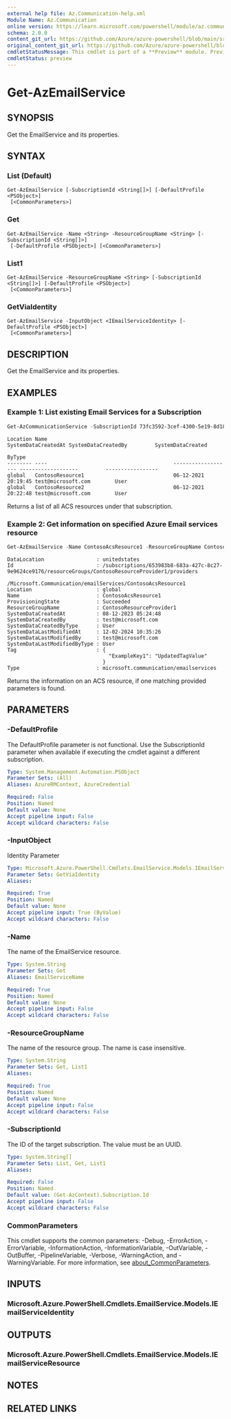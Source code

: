 ```yaml
---
external help file: Az.Communication-help.xml
Module Name: Az.Communication
online version: https://learn.microsoft.com/powershell/module/az.communication/get-azemailservice
schema: 2.0.0
content_git_url: https://github.com/Azure/azure-powershell/blob/main/src/Communication/Communication/help/Get-AzEmailService.md
original_content_git_url: https://github.com/Azure/azure-powershell/blob/main/src/Communication/Communication/help/Get-AzEmailService.md
cmdletStatusMessage: This cmdlet is part of a **Preview** module. Preview versions aren't recommended for use in production environments. For more information, see https://aka.ms/azps-refstatus.
cmdletStatus: preview
---
```

# Get-AzEmailService

## SYNOPSIS
Get the EmailService and its properties.

## SYNTAX

### List (Default)
```
Get-AzEmailService [-SubscriptionId <String[]>] [-DefaultProfile <PSObject>]
 [<CommonParameters>]
```

### Get
```
Get-AzEmailService -Name <String> -ResourceGroupName <String> [-SubscriptionId <String[]>]
 [-DefaultProfile <PSObject>] [<CommonParameters>]
```

### List1
```
Get-AzEmailService -ResourceGroupName <String> [-SubscriptionId <String[]>] [-DefaultProfile <PSObject>]
 [<CommonParameters>]
```

### GetViaIdentity
```
Get-AzEmailService -InputObject <IEmailServiceIdentity> [-DefaultProfile <PSObject>]
 [<CommonParameters>]
```

## DESCRIPTION
Get the EmailService and its properties.

## EXAMPLES

### Example 1: List existing Email Services for a Subscription
```powershell
Get-AzCommunicationService -SubscriptionId 73fc3592-3cef-4300-5e19-8d18b65ce0e8
```

```output
Location Name                                         SystemDataCreatedAt SystemDataCreatedBy         SystemDataCreated
                                                                                                      ByType
-------- ----                                         ------------------- -------------------         -----------------
global   ContosoResource1                             06-12-2021 20:19:45 test@microsoft.com        User
global   ContosoResource2                             06-12-2021 20:22:48 test@microsoft.com        User
```

Returns a list of all ACS resources under that subscription.

### Example 2: Get information on specified Azure Email services resource
```powershell
Get-AzEmailService -Name ContosoAcsResource1 -ResourceGroupName ContosoResourceProvider1
```

```output
DataLocation                 : unitedstates
Id                           : /subscriptions/653983b8-683a-427c-8c27-9e9624ce9176/resourceGroups/ContosoResourceProvider1/providers
                               /Microsoft.Communication/emailServices/ContosoAcsResource1
Location                     : global
Name                         : ContosoAcsResource1
ProvisioningState            : Succeeded
ResourceGroupName            : ContosoResourceProvider1
SystemDataCreatedAt          : 08-12-2023 05:24:48
SystemDataCreatedBy          : test@microsoft.com
SystemDataCreatedByType      : User
SystemDataLastModifiedAt     : 12-02-2024 10:35:26
SystemDataLastModifiedBy     : test@microsoft.com
SystemDataLastModifiedByType : User
Tag                          : {
                                 "ExampleKey1": "UpdatedTagValue"
                               }
Type                         : microsoft.communication/emailservices
```

Returns the information on an ACS resource, if one matching provided parameters is found.

## PARAMETERS

### -DefaultProfile
The DefaultProfile parameter is not functional.
Use the SubscriptionId parameter when available if executing the cmdlet against a different subscription.

```yaml
Type: System.Management.Automation.PSObject
Parameter Sets: (All)
Aliases: AzureRMContext, AzureCredential

Required: False
Position: Named
Default value: None
Accept pipeline input: False
Accept wildcard characters: False
```

### -InputObject
Identity Parameter

```yaml
Type: Microsoft.Azure.PowerShell.Cmdlets.EmailService.Models.IEmailServiceIdentity
Parameter Sets: GetViaIdentity
Aliases:

Required: True
Position: Named
Default value: None
Accept pipeline input: True (ByValue)
Accept wildcard characters: False
```

### -Name
The name of the EmailService resource.

```yaml
Type: System.String
Parameter Sets: Get
Aliases: EmailServiceName

Required: True
Position: Named
Default value: None
Accept pipeline input: False
Accept wildcard characters: False
```

### -ResourceGroupName
The name of the resource group.
The name is case insensitive.

```yaml
Type: System.String
Parameter Sets: Get, List1
Aliases:

Required: True
Position: Named
Default value: None
Accept pipeline input: False
Accept wildcard characters: False
```

### -SubscriptionId
The ID of the target subscription.
The value must be an UUID.

```yaml
Type: System.String[]
Parameter Sets: List, Get, List1
Aliases:

Required: False
Position: Named
Default value: (Get-AzContext).Subscription.Id
Accept pipeline input: False
Accept wildcard characters: False
```

### CommonParameters
This cmdlet supports the common parameters: -Debug, -ErrorAction, -ErrorVariable, -InformationAction, -InformationVariable, -OutVariable, -OutBuffer, -PipelineVariable, -Verbose, -WarningAction, and -WarningVariable. For more information, see [about_CommonParameters](http://go.microsoft.com/fwlink/?LinkID=113216).

## INPUTS

### Microsoft.Azure.PowerShell.Cmdlets.EmailService.Models.IEmailServiceIdentity

## OUTPUTS

### Microsoft.Azure.PowerShell.Cmdlets.EmailService.Models.IEmailServiceResource

## NOTES

## RELATED LINKS

